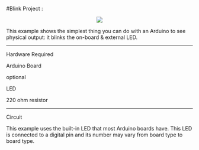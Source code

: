#Blink Project :
<p align="center">
        <img src="https://linuxhint.com/wp-content/uploads/2022/01/function-in-Arduino-5.gif">
    </a>
</p>
<p>
This example shows the simplest thing you can do with an Arduino to see physical output: it blinks the on-board & external LED.
        
 ----------------------------------------
 
 Hardware Required
 
 Arduino Board
 
 optional
 
 LED
 
 220 ohm resistor
 
 ----------------------------------------
 
 Circuit
 
 This example uses the built-in LED that most Arduino boards have. This LED is connected to a digital pin and its number may vary from board type to board type.
</p>
